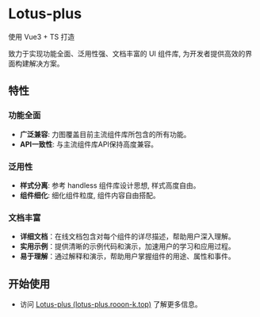 # Lotus-plus

使用 Vue3 + TS 打造

致力于实现功能全面、泛用性强、文档丰富的 UI 组件库, 为开发者提供高效的界面构建解决方案。

## 特性

### 功能全面
- **广泛兼容**: 力图覆盖目前主流组件库所包含的所有功能。
- **API一致性**: 与主流组件库API保持高度兼容。

### 泛用性
- **样式分离**: 参考 handless 组件库设计思想, 样式高度自由。
- **组件细化**: 细化组件粒度, 组件内容自由搭配。

### 文档丰富
- **详细文档**：在线文档包含对每个组件的详尽描述，帮助用户深入理解。
- **实用示例**：提供清晰的示例代码和演示，加速用户的学习和应用过程。
- **易于理解**：通过解释和演示，帮助用户掌握组件的用途、属性和事件。

## 开始使用

- 访问 [Lotus-plus (lotus-plus.rooon-k.top)](http://lotus-plus.rooon-k.top) 了解更多信息。